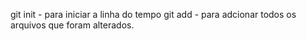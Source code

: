 git init - 	para iniciar a linha do tempo
git add	 -	para adcionar todos os arquivos que foram alterados.		